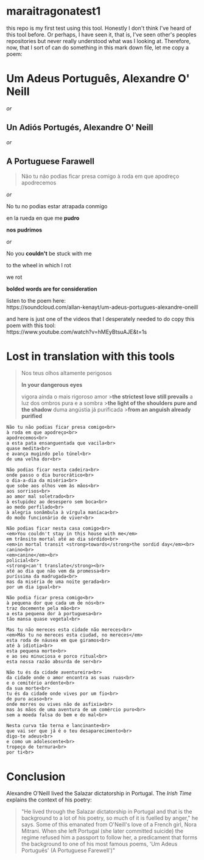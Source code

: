 # maraitragonatest1
this repo is my first test using this tool. Honestly I don't think I've heard of this tool before. Or perhaps, I have seen it, that is, I've seen other's peoples repositories but never really understood what was I looking at. Therefore, now, that I sort of can do something in this mark down file, let me copy a poem:

<h1> Um Adeus Português, Alexandre O' Neill</h1>

<em>or</em>

## Un Adiós Portugés, Alexandre O' Neill

<em>or</em>

<h2>A Portuguese Farawell </h2>

>   Não tu não podias ficar presa comigo 
    à roda em que apodreço 
    apodrecemos

<em>or</em>


<p>No tu no podias estar atrapada conmigo<br>
<p> en la rueda en que me <strong>pudro</strong><br>
<p><strong>nos pudrimos</strong></p>

<em>or</em>

<p>No you <strong>couldn't</strong> be stuck with me</p>
<p>to the wheel in which I rot</p>
<p>we rot</p>

<p><strong>bolded words are for consideration</strong></p>

<p>listen to the poem here:<br>
https://soundcloud.com/allan-kenayt/um-adeus-portugues-alexandre-oneill</p>

<p>and here is just one of the videos that I desperately needed to do copy this poem with this tool:<br>
https://www.youtube.com/watch?v=hMEyBtsuAJE&t=1s</p>

# Lost in translation with this tools

>   Nos teus olhos altamente perigosos
    <p><strong>In your dangerous eyes</strong></p>
    vigora ainda o mais rigoroso amor
    >**the strictest love still prevails**
    a luz dos ombros pura e a sombra
    >**the light of the shoulders pure and the shadow**
    duma angústia já purificada
    >**from an anguish already purified**

    Não tu não podias ficar presa comigo<br>
    à roda em que apodreço<br>
    apodrecemos<br>
    a esta pata ensanguentada que vacila<br>
    quase medita<br>
    e avança mugindo pelo túnel<br>
    de uma velha dor<br>

    Não podias ficar nesta cadeira<br>
    onde passo o dia burocrático<br>
    o dia-a-dia da miséria<br>
    que sobe aos olhos vem às mãos<br>
    aos sorrisos<br>
    ao amor mal soletrado<br>
    à estupidez ao desespero sem boca<br>
    ao medo perfilado<br>
    à alegria sonâmbula à vírgula maníaca<br>
    do modo funcionário de viver<br>

    Não podias ficar nesta casa comigo<br>
    <em>You couldn't stay in this house with me</em>
    em trânsito mortal até ao dia sórdido<br>
    <em>in mortal transit <strong>towards</strong>the sordid day</em><br>
    canino<br>
    <em>canine</em><br>
    policial<br>
    <strong>can't translate</strong><br>
    até ao dia que não vem da promessa<br>
    puríssima da madrugada<br>
    mas da miséria de uma noite gerada<br>
    por um dia igual<br>

    Não podia ficar presa comigo<br>
    à pequena dor que cada um de nós<br>
    traz docemente pela mão<br>
    a esta pequena dor à portuguesa<br>
    tão mansa quase vegetal<br>

    Mas tu não mereces esta cidade não mereces<br>
    <em>Más tu no mereces esta ciudad, no mereces</em>
    esta roda de náusea em que giramos<br>
    até à idiotia<br>
    esta pequena morte<br>
    e ao seu minuciosa e porco ritual<br>
    esta nossa razão absurda de ser<br>

    Não tu és da cidade aventureira<br>
    da cidade onde o amor encontra as suas ruas<br>
    e o cemitério ardente<br>
    da sua morte<br>
    tu és da cidade onde vives por um fio<br>
    de puro acaso<br>
    onde morres ou vives não de asfixia<br>
    mas às mãos de uma aventura de um comércio puro<br>
    sem a moeda falsa do bem e do mal<br>

    Nesta curva tão terna e lancinante<br>
    que vai ser que já é o teu desaparecimento<br>
    digo-te adeus<br>
    e como um adolescente<br>
    tropeço de ternura<br>
    por ti<br>



# Conclusion

<p>Alexandre O'Neill lived the Salazar dictatorship in Portugal. The <em>Irish Time</em> explains the context of his poetry:<br>

>   "He lived through the Salazar dictatorship in Portugal and that is the background to a lot of his poetry, so much of it is fuelled by anger," he says. Some of this emanated from O'Neill's love of a French girl, Nora Mitrani. When she left Portugal (she later committed suicide) the regime refused him a passport to follow her, a predicament that forms the background to one of his most famous poems, 'Um Adeus Português' (A Portuguese Farewell')"









